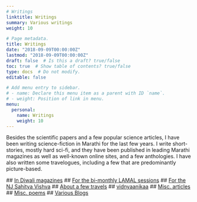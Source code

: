 ```yaml
---
# Writings
linktitle: Writings
summary: Various writings
weight: 10

# Page metadata.
title: Writings
date: "2018-09-09T00:00:00Z"
lastmod: "2018-09-09T00:00:00Z"
draft: false  # Is this a draft? true/false
toc: true  # Show table of contents? true/false
type: docs  # Do not modify.
editable: false

# Add menu entry to sidebar.
# - name: Declare this menu item as a parent with ID `name`.
# - weight: Position of link in menu.
menu:
  personal:
    name: Writings
    weight: 10
---
```


Besides the scientific papers and a few popular science articles, I have been writing
science-fiction in Marathi for the last few years. I write short-stories,
mostly hard sci-fi, and they have been published in leading Marathi magazines
as well as well-known online sites, and a few anthologies. I have also written
some travelogues, including a few that are predominantly picture-based.
<P>
## <A HREF=diwali>In Diwali magazines</A>
<!-- <A HREF=lamal.html>For the bi-monthly LAMAL sessions</A><BR> -->
## <A HREF=http://www.astro.caltech.edu/~aam/lamal/bytopicd.html>For the bi-monthly LAMAL sessions</A>
## <A HREF=sahityaVishva>For the NJ Sahitya Vishva</A>
## <A HREF=travelogues>About a few travels</A>
## <A HREF=vidnyaanikaa>vidnyaanikaa</A>
## <A HREF=miscart>Misc. articles</A>
## <A HREF=miscpoems>Misc. poems</A>
## <A HREF=blogs>Various Blogs</A>